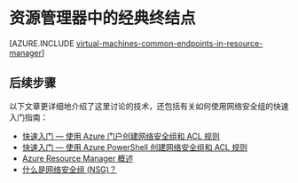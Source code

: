 <properties
   pageTitle="资源管理器中的经典终结点概述 | Azure"
   description="了解现在如何在资源管理器中使用网络安全组和 ACL 规则实施经典部署模型中的终结点"
   services="virtual-machines-windows"
   documentationCenter=""
   authors="iainfoulds"
   manager="timlt"
   editor=""/>

<tags
	ms.service="virtual-machines-windows"
	ms.date="05/26/2016"
	wacn.date=""/>

# 资源管理器中的经典终结点
[AZURE.INCLUDE [virtual-machines-common-endpoints-in-resource-manager](../includes/virtual-machines-common-endpoints-in-resource-manager.md)]

## 后续步骤
以下文章更详细地介绍了这里讨论的技术，还包括有关如何使用网络安全组的快速入门指南：

- [快速入门 — 使用 Azure 门户创建网络安全组和 ACL 规则](/documentation/articles/virtual-machines-windows-nsg-quickstart-portal)  
- [快速入门 — 使用 Azure PowerShell 创建网络安全组和 ACL 规则](/documentation/articles/virtual-machines-windows-nsg-quickstart-powershell)  
- [Azure Resource Manager 概述](/documentation/articles/resource-group-overview)  
- [什么是网络安全组 (NSG)？](/documentation/articles/virtual-networks-nsg)

<!---HONumber=Mooncake_Quality_Review_1202_2016-->